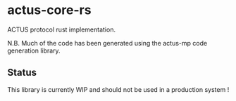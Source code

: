 # actus-core-rs

ACTUS protocol rust implementation.  

N.B. Much of the code has been generated using the actus-mp code generation library.

## Status

This library is currently WIP and should not be used in a production system !
